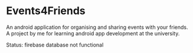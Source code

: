 # Events4Friends

An android application for organising and sharing events with your friends.
A project by me for learning android app development at the university.

Status: firebase database not functional
